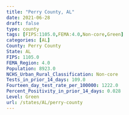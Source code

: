 ```yaml
---
title: "Perry County, AL"
date: 2021-06-28
draft: false
type: county
tags: [FIPS:1105.0,FEMA:4.0,Non-core,Green]
categories: [AL]
County: Perry County
State: AL
FIPS: 1105.0
FEMA_Region: 4.0
Population: 8923.0
NCHS_Urban_Rural_Classification: Non-core
Tests_in_prior_14_days: 109.0
Fourteen_day_test_rate_per_100000: 1222.0
Percent_Positivity_in_prior_14_days: 0.028
Level: Green
url: /states/AL/perry-county
---
```



